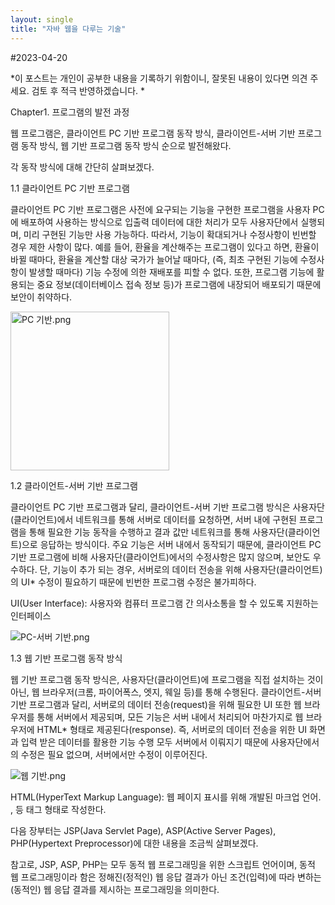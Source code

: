 ```yaml
---
layout: single
title: "자바 웹을 다루는 기술" 
---
```


#2023-04-20

*이 포스트는 개인이 공부한 내용을 기록하기 위함이니, 잘못된 내용이 있다면 의견 주세요. 검토 후 적극 반영하겠습니다. *

Chapter1. 프로그램의 발전 과정

웹 프로그램은, 클라이언트 PC 기반 프로그램 동작 방식, 클라이언트-서버 기반 프로그램 동작 방식, 웹 기반 프로그램 동작 방식 순으로 발전해왔다.

각 동작 방식에 대해 간단히 살펴보겠다.

1.1 클라이언트 PC 기반 프로그램

클라이언트 PC 기반 프로그램은 사전에 요구되는 기능을 구현한 프로그램을 사용자 PC에 배포하여 사용하는 방식으로 입출력 데이터에 대한 처리가 모두 사용자단에서 실행되며, 미리 구현된 기능만 사용 가능하다. 따라서, 기능이 확대되거나 수정사항이 빈번할 경우 제한 사항이 많다. 예를 들어, 환율을 계산해주는 프로그램이 있다고 하면, 환율이 바뀔 때마다, 환율을 계산할 대상 국가가 늘어날 때마다, (즉, 최초 구현된 기능에 수정사항이 발생할 때마다)  기능 수정에 의한 재배포를 피할 수 없다. 또한,  프로그램 기능에 활용되는 중요 정보(데이터베이스 접속 정보 등)가 프로그램에 내장되어 배포되기 때문에 보안이 취약하다.

<img src="file:///C:/Users/Minyeong/Desktop/blog/post_image/2023-4-20_image/PC%20기반.png" title="" alt="PC 기반.png" width="254">

1.2 클라이언트-서버 기반 프로그램

클라이언트 PC 기반 프로그램과 달리, 클라이언트-서버 기반 프로그램 방식은 사용자단(클라이언트)에서 네트워크를 통해 서버로 데이터를 요청하면, 서버 내에 구현된 프로그램을 통해 필요한 기능 동작을 수행하고 결과 값만 네트워크를 통해 사용자단(클라이언트)으로 응답하는 방식이다. 주요 기능은 서버 내에서 동작되기 때문에, 클라이언트 PC 기반 프로그램에 비해  사용자단(클라이언트)에서의 수정사항은 많지 않으며, 보안도 우수하다. 단, 기능이 추가 되는 경우, 서버로의 데이터 전송을 위해 사용자단(클라이언트)의 UI* 수정이 필요하기 때문에 빈번한 프로그램 수정은 불가피하다.

UI(User Interface): 사용자와 컴퓨터 프로그램 간 의사소통을 할 수 있도록 지원하는 인터페이스

![PC-서버 기반.png](C:\Users\Minyeong\Desktop\blog\post_image\2023-4-20_image\PC-서버%20기반.png)

1.3 웹 기반 프로그램 동작 방식

웹 기반 프로그램 동작 방식은, 사용자단(클라이언트)에 프로그램을 직접 설치하는 것이 아닌, 웹 브라우저(크롬, 파이어폭스, 엣지, 웨일 등)를 통해 수행된다. 클라이언트-서버 기반 프로그램과 달리, 서버로의 데이터 전송(request)을 위해 필요한 UI 또한 웹 브라우저를 통해 서버에서 제공되며, 모든 기능은 서버 내에서 처리되어 마찬가지로 웹 브라우저에 HTML* 형태로 제공된다(response).  즉, 서버로의 데이터 전송을 위한 UI 화면과 입력 받은 데이터를 활용한 기능 수행 모두 서버에서 이뤄지기 때문에 사용자단에서의 수정은 필요 없으며, 서버에서만 수정이 이루어진다.

![웹 기반.png](C:\Users\Minyeong\Desktop\blog\post_image\2023-4-20_image\웹%20기반.png)

HTML(HyperText Markup Language): 웹 페이지 표시를 위해 개발된 마크업 언어. <head>, <body> 등 태그 형태로 작성한다.

다음 장부터는  JSP(Java Servlet Page), ASP(Active Server Pages), PHP(Hypertext Preprocessor)에 대한 내용을 조금씩 살펴보겠다.

참고로, JSP, ASP, PHP는 모두 동적 웹 프로그래밍을 위한 스크립트 언어이며, 동적 웹 프로그래밍이라 함은 정해진(정적인) 웹 응답 결과가 아닌 조건(입력)에 따라 변하는(동적인) 웹 응답 결과를 제시하는 프로그래밍을 의미한다. 
